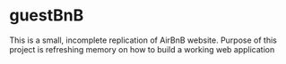 # guestBnB
This is a small, incomplete replication of AirBnB website. Purpose of this project is refreshing memory on how to build a working web application
